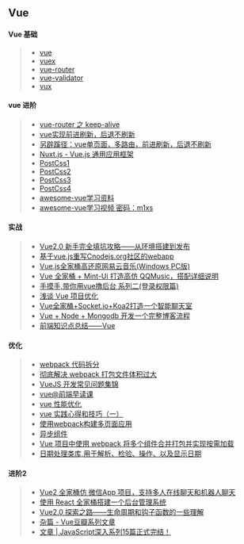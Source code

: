 ## Vue

#### Vue 基础
> * [vue][5]
> * [vuex][6]
> * [vue-router][7]
> * [vue-validator][8]
> * [vux][9]

[5]: http://cn.vuejs.org/v2/guide/index.html
[6]: https://vuex.vuejs.org/zh-cn/intro.html
[7]: https://github.com/vuejs/vue-router
[8]: https://github.com/logaretm/vee-validate
[9]: https://vux.li/#/

#### vue 进阶

> * [vue-router 之 keep-alive][1]  
> * [vue实现前进刷新，后退不刷新][2]  
> * [另辟蹊径：vue单页面，多路由，前进刷新，后退不刷新][3]  
> * [Nuxt.js - Vue.js 通用应用框架][4]  
> * [PostCss1][10]
> * [PostCss2][11]
> * [PostCss3][12]
> * [PostCss4][13]
> * [awesome-vue学习资料][14]
> * [awesome-vue学习视频 密码：m1xs][15]

[1]: https://www.jianshu.com/p/0b0222954483
[2]: https://juejin.im/post/5a69894a518825733b0f12f2
[3]: https://juejin.im/entry/5a1386ac51882554b8372a6c
[4]: https://zh.nuxtjs.org/
[10]: https://segmentfault.com/a/1190000004946765
[11]: http://www.w3cplus.com/preprocessor/sass-to-postcss.html
[12]: https://segmentfault.com/a/1190000003909268
[13]: http://www.w3cplus.com/PostCSS/postcss-deep-dive-shortcuts-and-shorthand.html
[14]: https://github.com/vuejs/awesome-vue
[15]: http://pan.baidu.com/s/1nvHSyBv

#### 实战
> * [Vue2.0 新手完全填坑攻略——从环境搭建到发布][16]
> * [基于vue.js重写Cnodejs.org社区的webapp][17]
> * [Vue.js全家桶高还原网易云音乐(Windows PC版)][18]
> * [Vue 全家桶 + Mint-Ui 打造高仿 QQMusic，搭配详细说明][19]
> * [手摸手,带你用vue撸后台 系列二(登录权限篇) ][20]
> * [浅谈 Vue 项目优化 ][21]
> * [Vue全家桶+Socket.io+Koa2打造一个智能聊天室][22]
> * [Vue + Node + Mongodb 开发一个完整博客流程][23]
> * [前端知识点总结——Vue][24]

[16]: https://jinkey.ai/post/tech/vue2.0-xin-shou-wan-quan-tian-keng-gong-lue-cong-huan-jing-da-jian-dao-fa-bu
[17]: https://github.com/shinygang/Vue-cnodejs
[18]: https://segmentfault.com/a/1190000009296404
[19]: https://segmentfault.com/a/1190000009583786
[20]: https://segmentfault.com/a/1190000009506097
[21]: https://segmentfault.com/a/1190000009443366
[22]: https://segmentfault.com/a/1190000009369312
[23]: https://mp.weixin.qq.com/s/tF7ABmO8E_mmMuJ9YARRsg
[24]: https://mp.weixin.qq.com/s/1eFx_Y2kI64LH2ti00N2Cw

#### 优化
> * [webpack 代码拆分][25]
> * [彻底解决 webpack 打包文件体积过大][26]
> * [VueJS 开发常见问题集锦][27]
> * [vue@前端早读课][28]
> * [vue 性能优化][29]
> * [vue 实践心得和技巧（一）][30]
> * [使用webpack构建多页面应用][31]
> * [异步组件][32]
> * [Vue 项目中使用 webpack 将多个组件合并打包并实现按需加载][33]
> * [日期处理类库,用于解析、检验、操作、以及显示日期][34]

[25]: https://segmentfault.com/a/1190000007649417
[26]: https://www.jianshu.com/p/a64735eb0e2b
[27]: https://segmentfault.com/a/1190000010230843
[28]: https://mp.weixin.qq.com/mp/homepage?__biz=MjM5MTA1MjAxMQ==&hid=19&sn=28616f8fbc09839ab53c94b9240d9310&devicetype=iOS10.3.2&version=12020610&lang=zh_CN&nettype=WIFI&ascene=0&fontScale=100&pass_ticket=EHz5%2B4RNCU0Veo8DQKYIiEBCY0kkcZQNFZs%2BqnUI42M%3D&wx_header=1&scene=1
[29]: https://github.com/Coffcer/Blog/issues/3
[30]: https://github.com/Coffcer/Blog/issues/2
[31]: https://github.com/Coffcer/Blog/issues/1
[32]: https://cn.vuejs.org/v2/guide/components.html#异步组件
[33]: https://segmentfault.com/a/1190000008376183
[34]: http://momentjs.cn/


#### 进阶2
> * [Vue2 全家桶仿 微信App 项目，支持多人在线聊天和机器人聊天][35]
> * [使用 React 全家桶搭建一个后台管理系统][36]
> * [Vue2.0 探索之路——生命周期和钩子函数的一些理解][37]
> * [杂篇 - Vue豆瓣系列文章][38]
> * [文章 | JavaScript深入系列15篇正式完结！][39]

[35]: https://mp.weixin.qq.com/s?__biz=MjM5NTEwMTAwNg==&mid=2650210708&idx=1&sn=a7a038b22b2644156666dbe4dbf4b8c3&chksm=befe01b5898988a31adb5fd8e7980112789ba6deba6ea7e6532bd8618db61aeada30db527fb2&scene=0&key=51ed750aa8560dbfe7f8edae806e1d6a218bc5693658885d27f87c45f622b372bdb298bc0752c5ac165723cac52d07b7eaeec711abd41c3f1b5bd2d2453664e3746ec6e2456ed373dfc058bbd04aa753&ascene=0&uin=MjQxNDQ5MjAw&devicetype=iMac+MacBookPro12%2C1+OSX+OSX+10.11.6+build(15G1217)&version=12020610&nettype=WIFI&fontScale=100&pass_ticket=jkzD8PDKBf61e2YE0I3WuCY0hTAXcLra8zeUfkpLqNE%3D
[36]: https://mp.weixin.qq.com/s?__biz=MjM5NTEwMTAwNg==&mid=2650210555&idx=1&sn=d165300185fd4f395b6cff02046db572&chksm=befe00da898989cc6e64bb86fd74d6c68fca24ea9706b40d84e8b92c3421eaeead20362ddef8&scene=0&key=9965dca0b72a0a74c23af1eb0eb616957091377bc73b3b72a3eed31b37d69ee0f0ba4a9495a966e5da45ad0660a446aee00b1afa9dc73a838be6838ec35d94f2b0aeb93edb27e515d5bcdff68915a633&ascene=0&uin=MjQxNDQ5MjAw&devicetype=iMac+MacBookPro12%2C1+OSX+OSX+10.11.6+build(15G1217)&version=12020610&nettype=WIFI&fontScale=100&pass_ticket=jkzD8PDKBf61e2YE0I3WuCY0hTAXcLra8zeUfkpLqNE%3D
[37]: https://mp.weixin.qq.com/s?__biz=MjM5NTEwMTAwNg==&mid=2650210449&idx=1&sn=e1106b9b2995a76f12c300665fc58fc8&chksm=befe00b0898989a66802751f0c96f2cf4f04fe3b4e39d14ca64431bf153be66e345df71586b4&scene=0&key=845f133eeabfe179522cfb68ad1248a6a8ab5bba5d3e17dc041ced599f15f6c4864a1397b9f3dddf4a81d0572f48b586564cd111357f111eb008193587a6ef71370df9480ec8695f95e8ff32f8055017&ascene=0&uin=MjQxNDQ5MjAw&devicetype=iMac+MacBookPro12%2C1+OSX+OSX+10.11.6+build(15G1217)&version=12020610&nettype=WIFI&fontScale=100&pass_ticket=jkzD8PDKBf61e2YE0I3WuCY0hTAXcLra8zeUfkpLqNE%3D
[38]: https://mp.weixin.qq.com/s?__biz=MjM5NTEwMTAwNg==&mid=2650210396&idx=1&sn=d2101fd93d77f871d97b1f7f284c3859&chksm=befe007d8989896bf9b895fde8dbba522610d301f17ca35487849dda4f0bd333b84bf40b9810&scene=0&key=9965dca0b72a0a743b933ed2916c46b558292d7b016679db3aefa13f0c29391aac21fe4aa99a7f0fdd8ef578c6f4b5b8889417d72e2df17e901fe6d91819f6262075fd9cfe4f0f48a743b66753282707&ascene=0&uin=MjQxNDQ5MjAw&devicetype=iMac+MacBookPro12%2C1+OSX+OSX+10.11.6+build(15G1217)&version=12020610&nettype=WIFI&fontScale=100&pass_ticket=jkzD8PDKBf61e2YE0I3WuCY0hTAXcLra8zeUfkpLqNE%3D
[39]: https://mp.weixin.qq.com/s?__biz=MjM5NTEwMTAwNg==&mid=2650210323&idx=1&sn=3dfc0980aac75ceac1766d0b4a70896a&chksm=befe0032898989244c8a710902d47ee87025027d243224248d927ad14f18d73482706ded5f47&scene=0&key=9abd68f564ce3a5bcb85a0beb162c9e0057b5f9d03fb92c374a4be34ac0dfaa857f3aa47342d013538fb2372d92f7a7815a5ff727ae28e351b6a650e2e747735d6348d786af7d7705574d6b675ac9458&ascene=0&uin=MjQxNDQ5MjAw&devicetype=iMac+MacBookPro12%2C1+OSX+OSX+10.11.6+build(15G1217)&version=12020610&nettype=WIFI&fontScale=100&pass_ticket=jkzD8PDKBf61e2YE0I3WuCY0hTAXcLra8zeUfkpLqNE%3D
